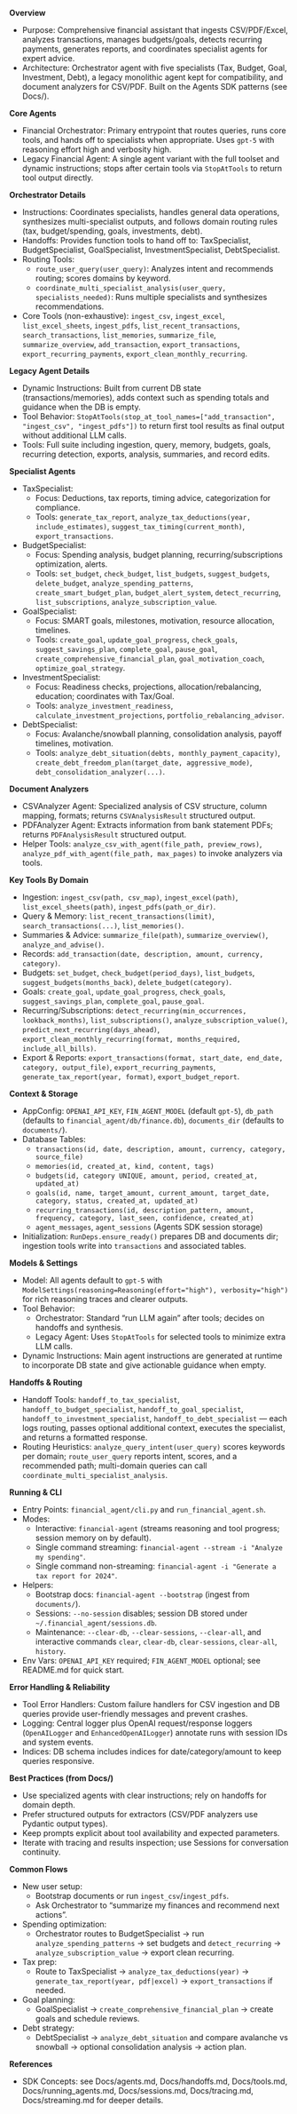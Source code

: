**Overview**
- Purpose: Comprehensive financial assistant that ingests CSV/PDF/Excel, analyzes transactions, manages budgets/goals, detects recurring payments, generates reports, and coordinates specialist agents for expert advice.
- Architecture: Orchestrator agent with five specialists (Tax, Budget, Goal, Investment, Debt), a legacy monolithic agent kept for compatibility, and document analyzers for CSV/PDF. Built on the Agents SDK patterns (see Docs/).

**Core Agents**
- Financial Orchestrator: Primary entrypoint that routes queries, runs core tools, and hands off to specialists when appropriate. Uses `gpt-5` with reasoning effort high and verbosity high.
- Legacy Financial Agent: A single agent variant with the full toolset and dynamic instructions; stops after certain tools via `StopAtTools` to return tool output directly.

**Orchestrator Details**
- Instructions: Coordinates specialists, handles general data operations, synthesizes multi-specialist outputs, and follows domain routing rules (tax, budget/spending, goals, investments, debt).
- Handoffs: Provides function tools to hand off to: TaxSpecialist, BudgetSpecialist, GoalSpecialist, InvestmentSpecialist, DebtSpecialist.
- Routing Tools:
  - `route_user_query(user_query)`: Analyzes intent and recommends routing; scores domains by keyword.
  - `coordinate_multi_specialist_analysis(user_query, specialists_needed)`: Runs multiple specialists and synthesizes recommendations.
- Core Tools (non-exhaustive): `ingest_csv`, `ingest_excel`, `list_excel_sheets`, `ingest_pdfs`, `list_recent_transactions`, `search_transactions`, `list_memories`, `summarize_file`, `summarize_overview`, `add_transaction`, `export_transactions`, `export_recurring_payments`, `export_clean_monthly_recurring`.

**Legacy Agent Details**
- Dynamic Instructions: Built from current DB state (transactions/memories), adds context such as spending totals and guidance when the DB is empty.
- Tool Behavior: `StopAtTools(stop_at_tool_names=["add_transaction", "ingest_csv", "ingest_pdfs"])` to return first tool results as final output without additional LLM calls.
- Tools: Full suite including ingestion, query, memory, budgets, goals, recurring detection, exports, analysis, summaries, and record edits.

**Specialist Agents**
- TaxSpecialist:
  - Focus: Deductions, tax reports, timing advice, categorization for compliance.
  - Tools: `generate_tax_report`, `analyze_tax_deductions(year, include_estimates)`, `suggest_tax_timing(current_month)`, `export_transactions`.
- BudgetSpecialist:
  - Focus: Spending analysis, budget planning, recurring/subscriptions optimization, alerts.
  - Tools: `set_budget`, `check_budget`, `list_budgets`, `suggest_budgets`, `delete_budget`, `analyze_spending_patterns`, `create_smart_budget_plan`, `budget_alert_system`, `detect_recurring`, `list_subscriptions`, `analyze_subscription_value`.
- GoalSpecialist:
  - Focus: SMART goals, milestones, motivation, resource allocation, timelines.
  - Tools: `create_goal`, `update_goal_progress`, `check_goals`, `suggest_savings_plan`, `complete_goal`, `pause_goal`, `create_comprehensive_financial_plan`, `goal_motivation_coach`, `optimize_goal_strategy`.
- InvestmentSpecialist:
  - Focus: Readiness checks, projections, allocation/rebalancing, education; coordinates with Tax/Goal.
  - Tools: `analyze_investment_readiness`, `calculate_investment_projections`, `portfolio_rebalancing_advisor`.
- DebtSpecialist:
  - Focus: Avalanche/snowball planning, consolidation analysis, payoff timelines, motivation.
  - Tools: `analyze_debt_situation(debts, monthly_payment_capacity)`, `create_debt_freedom_plan(target_date, aggressive_mode)`, `debt_consolidation_analyzer(...)`.

**Document Analyzers**
- CSVAnalyzer Agent: Specialized analysis of CSV structure, column mapping, formats; returns `CSVAnalysisResult` structured output.
- PDFAnalyzer Agent: Extracts information from bank statement PDFs; returns `PDFAnalysisResult` structured output.
- Helper Tools: `analyze_csv_with_agent(file_path, preview_rows)`, `analyze_pdf_with_agent(file_path, max_pages)` to invoke analyzers via tools.

**Key Tools By Domain**
- Ingestion: `ingest_csv(path, csv_map)`, `ingest_excel(path)`, `list_excel_sheets(path)`, `ingest_pdfs(path_or_dir)`.
- Query & Memory: `list_recent_transactions(limit)`, `search_transactions(...)`, `list_memories()`.
- Summaries & Advice: `summarize_file(path)`, `summarize_overview()`, `analyze_and_advise()`.
- Records: `add_transaction(date, description, amount, currency, category)`.
- Budgets: `set_budget`, `check_budget(period_days)`, `list_budgets`, `suggest_budgets(months_back)`, `delete_budget(category)`.
- Goals: `create_goal`, `update_goal_progress`, `check_goals`, `suggest_savings_plan`, `complete_goal`, `pause_goal`.
- Recurring/Subscriptions: `detect_recurring(min_occurrences, lookback_months)`, `list_subscriptions()`, `analyze_subscription_value()`, `predict_next_recurring(days_ahead)`, `export_clean_monthly_recurring(format, months_required, include_all_bills)`.
- Export & Reports: `export_transactions(format, start_date, end_date, category, output_file)`, `export_recurring_payments`, `generate_tax_report(year, format)`, `export_budget_report`.

**Context & Storage**
- AppConfig: `OPENAI_API_KEY`, `FIN_AGENT_MODEL` (default `gpt-5`), `db_path` (defaults to `financial_agent/db/finance.db`), `documents_dir` (defaults to `documents/`).
- Database Tables:
  - `transactions(id, date, description, amount, currency, category, source_file)`
  - `memories(id, created_at, kind, content, tags)`
  - `budgets(id, category UNIQUE, amount, period, created_at, updated_at)`
  - `goals(id, name, target_amount, current_amount, target_date, category, status, created_at, updated_at)`
  - `recurring_transactions(id, description_pattern, amount, frequency, category, last_seen, confidence, created_at)`
  - `agent_messages`, `agent_sessions` (Agents SDK session storage)
- Initialization: `RunDeps.ensure_ready()` prepares DB and documents dir; ingestion tools write into `transactions` and associated tables.

**Models & Settings**
- Model: All agents default to `gpt-5` with `ModelSettings(reasoning=Reasoning(effort="high"), verbosity="high")` for rich reasoning traces and clearer outputs.
- Tool Behavior:
  - Orchestrator: Standard “run LLM again” after tools; decides on handoffs and synthesis.
  - Legacy Agent: Uses `StopAtTools` for selected tools to minimize extra LLM calls.
- Dynamic Instructions: Main agent instructions are generated at runtime to incorporate DB state and give actionable guidance when empty.

**Handoffs & Routing**
- Handoff Tools: `handoff_to_tax_specialist`, `handoff_to_budget_specialist`, `handoff_to_goal_specialist`, `handoff_to_investment_specialist`, `handoff_to_debt_specialist` — each logs routing, passes optional additional context, executes the specialist, and returns a formatted response.
- Routing Heuristics: `analyze_query_intent(user_query)` scores keywords per domain; `route_user_query` reports intent, scores, and a recommended path; multi-domain queries can call `coordinate_multi_specialist_analysis`.

**Running & CLI**
- Entry Points: `financial_agent/cli.py` and `run_financial_agent.sh`.
- Modes:
  - Interactive: `financial-agent` (streams reasoning and tool progress; session memory on by default).
  - Single command streaming: `financial-agent --stream -i "Analyze my spending"`.
  - Single command non-streaming: `financial-agent -i "Generate a tax report for 2024"`.
- Helpers:
  - Bootstrap docs: `financial-agent --bootstrap` (ingest from `documents/`).
  - Sessions: `--no-session` disables; session DB stored under `~/.financial_agent/sessions.db`.
  - Maintenance: `--clear-db`, `--clear-sessions`, `--clear-all`, and interactive commands `clear`, `clear-db`, `clear-sessions`, `clear-all`, `history`.
- Env Vars: `OPENAI_API_KEY` required; `FIN_AGENT_MODEL` optional; see README.md for quick start.

**Error Handling & Reliability**
- Tool Error Handlers: Custom failure handlers for CSV ingestion and DB queries provide user-friendly messages and prevent crashes.
- Logging: Central logger plus OpenAI request/response loggers (`OpenAILogger` and `EnhancedOpenAILogger`) annotate runs with session IDs and system events.
- Indices: DB schema includes indices for date/category/amount to keep queries responsive.

**Best Practices (from Docs/)**
- Use specialized agents with clear instructions; rely on handoffs for domain depth.
- Prefer structured outputs for extractors (CSV/PDF analyzers use Pydantic output types).
- Keep prompts explicit about tool availability and expected parameters.
- Iterate with tracing and results inspection; use Sessions for conversation continuity.

**Common Flows**
- New user setup:
  - Bootstrap documents or run `ingest_csv`/`ingest_pdfs`.
  - Ask Orchestrator to “summarize my finances and recommend next actions”.
- Spending optimization:
  - Orchestrator routes to BudgetSpecialist → run `analyze_spending_patterns` → set budgets and `detect_recurring` → `analyze_subscription_value` → export clean recurring.
- Tax prep:
  - Route to TaxSpecialist → `analyze_tax_deductions(year)` → `generate_tax_report(year, pdf|excel)` → `export_transactions` if needed.
- Goal planning:
  - GoalSpecialist → `create_comprehensive_financial_plan` → create goals and schedule reviews.
- Debt strategy:
  - DebtSpecialist → `analyze_debt_situation` and compare avalanche vs snowball → optional consolidation analysis → action plan.

**References**
- SDK Concepts: see Docs/agents.md, Docs/handoffs.md, Docs/tools.md, Docs/running_agents.md, Docs/sessions.md, Docs/tracing.md, Docs/streaming.md for deeper details.

